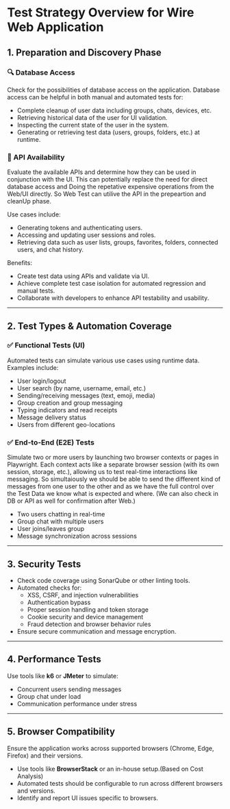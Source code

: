 # Test Strategy Overview for Wire Web Application

## 1. Preparation and Discovery Phase

### 🔍 Database Access
Check for the possibilities of database access on the application. Database access can be helpful in both manual and automated tests for:

- Complete cleanup of user data including groups, chats, devices, etc.
- Retrieving historical data of the user for UI validation.
- Inspecting the current state of the user in the system.
- Generating or retrieving test data (users, groups, folders, etc.) at runtime.

### 🔌 API Availability
Evaluate the available APIs and determine how they can be used in conjunction with the UI. This can potentially replace the need for direct database access and Doing the repetative expensive operations from the Web/UI directly. So Web Test can utilive the API in the prepeartion and cleanUp phase.

Use cases include:
- Generating tokens and authenticating users.
- Accessing and updating user sessions and roles.
- Retrieving data such as user lists, groups, favorites, folders, connected users, and chat history.

Benefits:
- Create test data using APIs and validate via UI.
- Achieve complete test case isolation for automated regression and manual tests.
- Collaborate with developers to enhance API testability and usability.

---

## 2. Test Types & Automation Coverage

### ✅ Functional Tests (UI)
Automated tests can simulate various use cases using runtime data. Examples include:

- User login/logout
- User search (by name, username, email, etc.)
- Sending/receiving messages (text, emoji, media)
- Group creation and group messaging
- Typing indicators and read receipts
- Message delivery status
- Users from different geo-locations

### ✅ End-to-End (E2E) Tests
Simulate two or more users by launching two browser contexts or pages in Playwright. Each context acts like a separate browser session (with its own session, storage, etc.), allowing us to test real-time interactions like messaging. So simultaiously we should be able to send the different kind of messages from one user to the other and as we have the full control over the Test Data we know what is expected and where. (We can also check in DB or API as well for confirmation after Web.)

- Two users chatting in real-time
- Group chat with multiple users
- User joins/leaves group
- Message synchronization across sessions

---

## 3. Security Tests

- Check code coverage using SonarQube or other linting tools.
- Automated checks for:
  - XSS, CSRF, and injection vulnerabilities
  - Authentication bypass
  - Proper session handling and token storage
  - Cookie security and device management
  - Fraud detection and browser behavior rules
- Ensure secure communication and message encryption.

---

## 4. Performance Tests

Use tools like **k6** or **JMeter** to simulate:

- Concurrent users sending messages
- Group chat under load
- Communication performance under stress

---

## 5. Browser Compatibility

Ensure the application works across supported browsers (Chrome, Edge, Firefox) and their versions.

- Use tools like **BrowserStack** or an in-house setup.(Based on Cost Analysis)
- Automated tests should be configurable to run across different browsers and versions.
- Identify and report UI issues specific to browsers.

